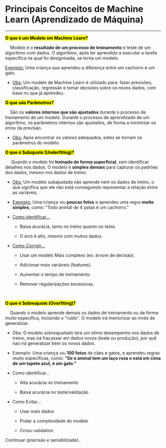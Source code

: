 # Principais Conceitos de Machine Learn (Aprendizado de Máquina)

---



**<mark>O que é um Modelo em Machine Learn?</mark>**

    Modelo é o **resultado de um processo de treinamento** e teste de um algorítimo com dados. O algorítimo, após ter aprendido a executar a tarefa específica na qual foi designinada, se torna um modelo.

<u>Exemplo:</u> Uma criança que aprendeu a diferença entre um cachorro e um gato. 

* <u>Obs:</u> Um modelo de Machine Learn é utilizado para: fazer previsões, classificação, regressão e tomar decisões sobre os novos dados, com base no que já aprendeu.



**<mark>O que são Parâmetros?</mark>**

    São os **valores internos que são ajustados** durante o processo de treinamento de um modelo. Durante o processo de aprendizado de um algorítimo, os parâmetros internos são ajustados, de forma a minimizar os erros da previsão. 

* <u>Obs:</u> Após encontrar os valores adequados, estes se tornam os parâmetros do modelo.



**<mark>O que é Subajuste (Underfiting)?</mark>**

     Quando o modelo foi **treinado de forma superficial**, sem identificar detalhes nos dados. O modelo é **simples demais** para capturar os padrões dos dados, mesmo nos dados de treino.

* <u>Obs:</u> Um modelo subajustado não aprende nem os dados de treino, o que significa que ele não está conseguindo representar a relação entre as variáveis.

* <u>Exemplo:</u> Uma criança viu **poucas fotos** e aprendeu uma regra **muito simples**, como: "Todo animal de 4 patas é um cachorro."

* <u>Como identificar...</u>
  
  * Baixa acurácia, tanto no treino quanto no teste.   
  
  * O erro é alto, mesmo com muitos dados.

* <u>Como Corrigir...</u>
  
  * Usar um modelo Mais complexo (ex: árvore de decisão).
  
  * Adicionar mais variáveis (features).
  
  * Aumentar o tempo de treinamento.
  
  * Remover regularizações excessivas.

    

**<mark>O que é Sobreajuste (Overfiting)?</mark>**

    Quando o modelo aprende demais os dados de treinamento ou de forma muito específica, incluindo o "ruído". O modelo irá memorizar ao invés de generalizar.

* Obs: O modelo sobreajustado terá um ótimo desempenho nos dados de treino, mas irá fracassar em dados novos (teste ou produção), por quê nao irá generalizar bem os novos dados.

* Exemplo: Uma criança viu **100 fotos** de cães e gatos, e aprendeu regras muito específicas, como: **"Se o animal tem um laço rosa e está em cima de um tapete azul, é um gato."**

* Como identificar...
  
  * Alta acurácia no treinamento
  
  * Baixa acurácia no teste/validação

* Como Evitar...
  
  * Usar mais dados
  
  * Podar a complexidade do modelo
  
  * Cross-validation



Continuar (precisão e sensibilizade)..
